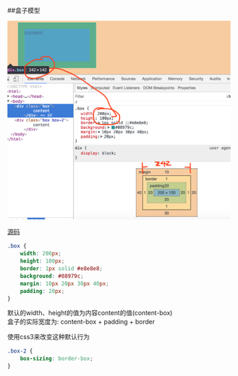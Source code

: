 ##盒子模型

![盒子模型](../assets/box.png)

[源码](../demos/box.html)

```css
.box {
	width: 200px;
	height: 100px;
	border: 1px solid #e8e8e8;
	background: #08979c;
	margin: 10px 20px 30px 40px;
	padding: 20px;
}
```
默认的width、height的值为内容content的值(content-box)<br/>
盒子的实际宽度为: content-box + padding + border<br/>

使用css3来改变这种默认行为
```css
.box-2 {
	box-sizing: border-box;
}
```
